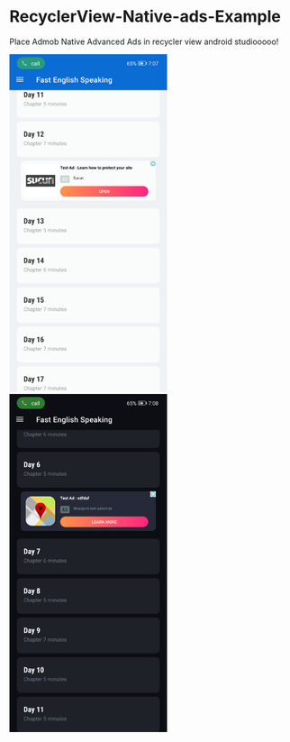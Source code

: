 # RecyclerView-Native-ads-Example
Place Admob Native Advanced Ads in recycler view android studiooooo!

<img src="art/demo1.png" width="auto" height="600"><img src="art/demo2.png" width="auto" height="600">
